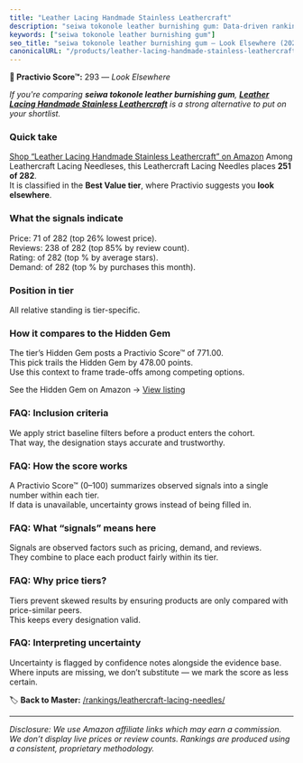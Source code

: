 ```yaml
---
title: "Leather Lacing Handmade Stainless Leathercraft"
description: "seiwa tokonole leather burnishing gum: Data-driven ranking using the Practivio Score™. Positioned by quality, value, demand, findability, momentum."
keywords: ["seiwa tokonole leather burnishing gum"]
seo_title: "seiwa tokonole leather burnishing gum — Look Elsewhere (2025)"
canonicalURL: "/products/leather-lacing-handmade-stainless-leathercraft-B0FBG5GQHN/"
---
```


**🚫 Practivio Score™:** 293 — _Look Elsewhere_


*If you're comparing **seiwa tokonole leather burnishing gum**, **[Leather Lacing Handmade Stainless Leathercraft](https://www.amazon.com/dp/B0FBG5GQHN?tag=practivio-20)** is a strong alternative to put on your shortlist.*
### Quick take
[Shop “Leather Lacing Handmade Stainless Leathercraft” on Amazon](https://www.amazon.com/dp/B0FBG5GQHN?tag=practivio-20)
Among Leathercraft Lacing Needleses, this Leathercraft Lacing Needles places **251 of 282**.  
It is classified in the **Best Value tier**, where Practivio suggests you **look elsewhere**.

### What the signals indicate
Price: 71 of 282 (top 26% lowest price).  
Reviews: 238 of 282 (top 85% by review count).  
Rating:  of 282 (top % by average stars).  
Demand:  of 282 (top % by purchases this month).

### Position in tier
All relative standing is tier-specific.

### How it compares to the Hidden Gem
The tier’s Hidden Gem posts a Practivio Score™ of 771.00.  
This pick trails the Hidden Gem by 478.00 points.  
Use this context to frame trade-offs among competing options.  

See the Hidden Gem on Amazon → [View listing](https://www.amazon.com/dp/B08SHYVFVT?tag=practivio-20)

### FAQ: Inclusion criteria
We apply strict baseline filters before a product enters the cohort.  
That way, the designation stays accurate and trustworthy.

### FAQ: How the score works
A Practivio Score™ (0–100) summarizes observed signals into a single number within each tier.  
If data is unavailable, uncertainty grows instead of being filled in.

### FAQ: What “signals” means here
Signals are observed factors such as pricing, demand, and reviews.  
They combine to place each product fairly within its tier.

### FAQ: Why price tiers?
Tiers prevent skewed results by ensuring products are only compared with price-similar peers.  
This keeps every designation valid.

### FAQ: Interpreting uncertainty
Uncertainty is flagged by confidence notes alongside the evidence base.  
Where inputs are missing, we don’t substitute — we mark the score as less certain.


🏷️ **Back to Master:** [/rankings/leathercraft-lacing-needles/](/rankings/leathercraft-lacing-needles/)

---
_Disclosure: We use Amazon affiliate links which may earn a commission. We don’t display live prices or review counts. Rankings are produced using a consistent, proprietary methodology._
